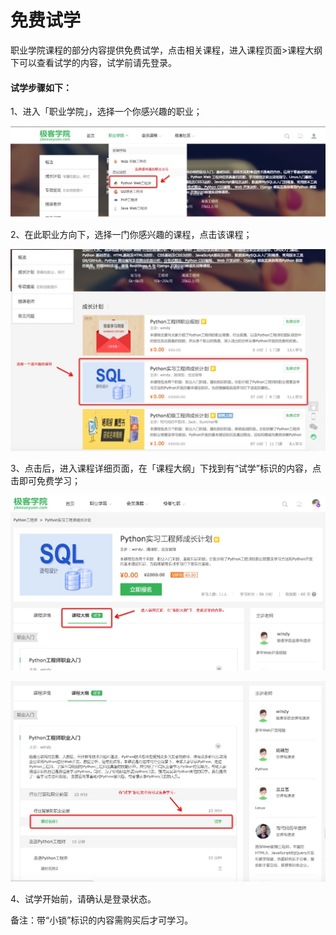 # 免费试学

职业学院课程的部分内容提供免费试学，点击相关课程，进入课程页面>课程大纲下可以查看试学的内容，试学前请先登录。

#### 试学步骤如下：

 1、进入「职业学院」，选择一个你感兴趣的职业；

![](/images/1000.png)  


 2、在此职业方向下，选择一门你感兴趣的课程，点击该课程；

![](/images/1002.png)

 3、点击后，进入课程详细页面，在「课程大纲」下找到有“试学”标识的内容，点击即可免费学习；

![](/images/1001.png)

![](/images/1003.png)

 4、试学开始前，请确认是登录状态。


备注：带“小锁”标识的内容需购买后才可学习。
